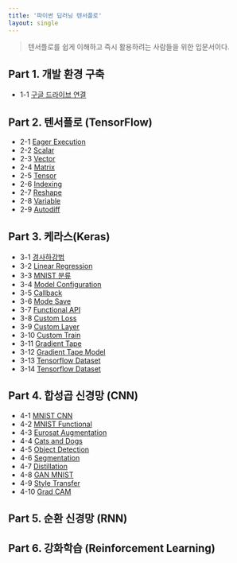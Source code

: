 ```yaml
---
title: '파이썬 딥러닝 텐서플로'
layout: single
---
```


> 텐서플로를 쉽게 이해하고 즉시 활용하려는 사람들을 위한 입문서이다.

## Part 1. 개발 환경 구축
* 1-1 [구글 드라이브 연결][1-1]

## Part 2. 텐서플로 (TensorFlow)
* 2-1 [Eager Execution][2-1]
* 2-2 [Scalar][2-2]
* 2-3 [Vector][2-3]
* 2-4 [Matrix][2-4]
* 2-5 [Tensor][2-5]
* 2-6 [Indexing][2-6]
* 2-7 [Reshape][2-7]
* 2-8 [Variable][2-8]
* 2-9 [Autodiff][2-9]

## Part 3. 케라스(Keras)
* 3-1 [경사하강법][3-1]
* 3-2 [Linear Regression][3-2]
* 3-3 [MNIST 분류][3-3]
* 3-4 [Model Configuration][3-4]
* 3-5 [Callback][3-5]
* 3-6 [Mode Save][3-6]
* 3-7 [Functional API][3-7]
* 3-8 [Custom Loss][3-8]
* 3-9 [Custom Layer][3-9]
* 3-10 [Custom Train][3-10]
* 3-11 [Gradient Tape][3-11]
* 3-12 [Gradient Tape Model][3-12]
* 3-13 [Tensorflow Dataset][3-13]
* 3-14 [Tensorflow Dataset][3-14]

## Part 4. 합성곱 신경망 (CNN)
* 4-1 [MNIST CNN][4-1]
* 4-2 [MNIST Functional][4-2]
* 4-3 [Eurosat Augmentation][4-3]
* 4-4 [Cats and Dogs][4-4]
* 4-5 [Object Detection][4-5]
* 4-6 [Segmentation][4-6]
* 4-7 [Distillation][4-7]
* 4-8 [GAN MNIST][4-8]
* 4-9 [Style Transfer][4-9]
* 4-10 [Grad CAM][4-10]

## Part 5. 순환 신경망 (RNN)

## Part 6. 강화학습 (Reinforcement Learning)

[1-1]: https://colab.research.google.com/drive/1r6_PNScbaNrMn_CVwJCuqZv2CeSIUNwO
[2-1]: https://colab.research.google.com/drive/1t-ySP8vfF0kpSn0HF15qU5v5Ux27-9wr
[2-2]: https://colab.research.google.com/drive/1gGeBChWLnZN4An8RPIv3ScgHHUjd4iFg
[2-3]: https://colab.research.google.com/drive/1z2nCnMePcm2TwrVF_I_uyzn2z3hQLWmj
[2-4]: https://colab.research.google.com/drive/1jXGGJNVgyCFwCBOssrCCT4I7nBfkKLqA
[2-5]: https://colab.research.google.com/drive/1Lpy_5ZjUNzkEbwOmGZPqFb6c31X317gO
[2-6]: https://colab.research.google.com/drive/1EnrVYWYug0OjlO4qHN_zb67hSNyHImRq
[2-7]: https://colab.research.google.com/drive/1VKKMJrkxj4GfXZhQaeDMMnkfJxSSBlAt
[2-8]: https://colab.research.google.com/drive/1Z0CzELNNGptX0TfCzK2XCiBSGc5WKG62
[2-9]: https://colab.research.google.com/drive/1owGgVFsJXh-nu000BDI86xvpaw8MnJ9O
[3-1]: https://colab.research.google.com/drive/13OvUiruCWcHAVpgnCb3YWrxdsm1PYC_p
[3-2]: https://colab.research.google.com/drive/15TAcvtyG1rUQHnQzPocWrbsp6-E0zR3L
[3-3]: https://colab.research.google.com/drive/1twxoLhmfY5v3e5vWHM_msyuDtSckDEDi
[3-4]: https://colab.research.google.com/drive/1H83VPhGZr_l-00EmJUSaH4EtyqRLKweK
[3-5]: https://colab.research.google.com/drive/119IGVx3WKsLINmL6I_HLSb3bdrdvUnSo
[3-6]: https://colab.research.google.com/drive/10_SerABo4B55xJf2_F_9GTgeMaXuRclk
[3-7]: https://colab.research.google.com/drive/134TV0qly6b_uC_hOuq02jEm27_wwq-lx
[3-8]: https://colab.research.google.com/drive/1Kq3nFuuALc6fJgodojL6X_EHcV7CWpon
[3-9]: https://colab.research.google.com/drive/1JU2L9RSkdSqoMx_XY8-S3AP4DgEK8tzU
[3-10]: https://colab.research.google.com/drive/1UtaWTGfGZYccBA8JZGjbm8xgkzZoX0x-
[3-11]: https://colab.research.google.com/drive/1UoU42-sWCFj4Fuiw_ifApVOy_u3QgSlS
[3-12]: https://colab.research.google.com/drive/1poiD2aOXzXlCgg1pyDYCbijqDXEeIJA-
[3-13]: https://colab.research.google.com/drive/1aY58NyrJ5qpZ88bM0svnpEO6PyRBnyJ3
[3-14]: https://colab.research.google.com/drive/1jSvAkEMfO9_qzbmipooIocFwxixY8Eyf
[4-1]: https://colab.research.google.com/drive/1BxO5rRdjBeXZALMiHGr8jhRJU_Kq7edc
[4-2]: https://colab.research.google.com/drive/11ceejlaIdwYF9WFAT7Uum7pXXMLbuOqm
[4-3]: https://colab.research.google.com/drive/1jkcdPoPJXBCP9RCSJS4oAX5154d41Rdk
[4-4]: https://colab.research.google.com/drive/1Ai6mDP4ZtTqUuA2yipxMwEojEBGOr-wL
[4-5]: https://colab.research.google.com/drive/1bfIshBmudoqiAAL5tgZA_E5ymuS9nhnV
[4-6]: https://colab.research.google.com/drive/1kSVTUuKNGYHfZc2mJpLRiLPcKOxbw9tI
[4-7]: https://colab.research.google.com/drive/1_P5BdWJ4dRVneqjVHaGhZolspJJr_WKO
[4-8]: https://colab.research.google.com/drive/1GzElmeI0y5mi1cqNZeAuIzYHhVWCKUTU
[4-9]: https://colab.research.google.com/drive/1Db5sl7RVhLaYR5bJQzwUjtIrvksIuAUs
[4-10]: https://colab.research.google.com/drive/1lM__ZVojNvjE5BQl4UFyi7Dsc0Y9VK7X

